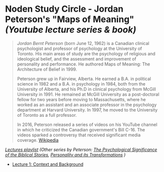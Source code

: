 # Noden Study Circle - Jordan Peterson's "Maps of Meaning" _(Youtube lecture series & book)_

> *Jordan Bernt Peterson* (born June 12, 1962) is a Canadian clinical psychologist and professor of psychology at the University of Toronto. His main areas of study are the psychology of religious and ideological belief, and the assessment and improvement of personality and performance. He authored Maps of Meaning: The Architecture of Belief in 1999.
>
> Peterson grew up in Fairview, Alberta. He earned a B.A. in political science in 1982 and a B.A. in psychology in 1984, both from the University of Alberta, and his Ph.D in clinical psychology from McGill University in 1991. He remained at McGill University as a post-doctoral fellow for two years before moving to Massachusetts, where he worked as an assistant and an associate professor in the psychology department at Harvard University. In 1997, he moved to the University of Toronto as a full professor.
> 
> In 2016, Peterson released a series of videos on his YouTube channel in which he criticized the Canadian government's Bill C-16. The videos sparked a controversy that received significant media coverage. [Wikipedia](https://en.wikipedia.org/wiki/Jordan_Peterson?oldformat=true)


*[Lectures playlist](https://www.youtube.com/playlist?list=PL22J3VaeABQAT-0aSPq-OKOpQlHyR4k5h)* _(Other series by Peterson: [The Psychological Significance of the Biblical Stories](https://www.youtube.com/playlist?list=PL22J3VaeABQD_IZs7y60I3lUrrFTzkpat), [Personality and its Transformations](https://www.youtube.com/playlist?list=PL22J3VaeABQApSdW8X71Ihe34eKN6XhCi) )_

* [Lecture 1: Context and Background](https://www.youtube.com/watch?v=I8Xc2_FtpHI)
